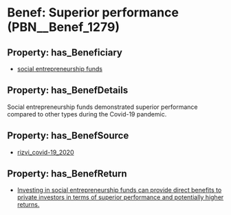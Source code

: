 # Benef: __Superior performance__ (PBN__Benef_1279)

## Property: has_Beneficiary

* [social entrepreneurship funds](../Stakeholder/PBN__Stakeholder_504)

## Property: has_BenefDetails

Social entrepreneurship funds demonstrated superior performance compared to other types during the Covid-19 pandemic.

## Property: has_BenefSource

* [rizvi_covid-19_2020](../Article/PBN__Article_271)

## Property: has_BenefReturn

* [Investing in social entrepreneurship funds can provide direct benefits to private investors in terms of superior performance and potentially higher returns.](../BenefReturn/PBN__BenefReturn_1442)

